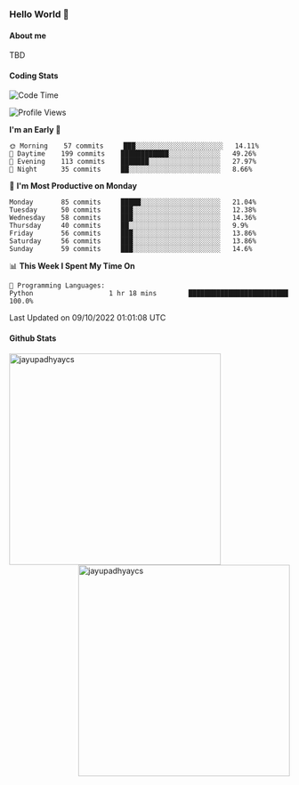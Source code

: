 ### Hello World 👋
#### About me
TBD
#### Coding Stats
<!--START_SECTION:waka-->
![Code Time](http://img.shields.io/badge/Code%20Time-214%20hrs%2028%20mins-blue)

![Profile Views](http://img.shields.io/badge/Profile%20Views-0-blue)

**I'm an Early 🐤** 

```text
🌞 Morning    57 commits     ███░░░░░░░░░░░░░░░░░░░░░░   14.11% 
🌆 Daytime    199 commits    ████████████░░░░░░░░░░░░░   49.26% 
🌃 Evening    113 commits    ███████░░░░░░░░░░░░░░░░░░   27.97% 
🌙 Night      35 commits     ██░░░░░░░░░░░░░░░░░░░░░░░   8.66%

```
📅 **I'm Most Productive on Monday** 

```text
Monday       85 commits     █████░░░░░░░░░░░░░░░░░░░░   21.04% 
Tuesday      50 commits     ███░░░░░░░░░░░░░░░░░░░░░░   12.38% 
Wednesday    58 commits     ███░░░░░░░░░░░░░░░░░░░░░░   14.36% 
Thursday     40 commits     ██░░░░░░░░░░░░░░░░░░░░░░░   9.9% 
Friday       56 commits     ███░░░░░░░░░░░░░░░░░░░░░░   13.86% 
Saturday     56 commits     ███░░░░░░░░░░░░░░░░░░░░░░   13.86% 
Sunday       59 commits     ███░░░░░░░░░░░░░░░░░░░░░░   14.6%

```


📊 **This Week I Spent My Time On** 

```text
💬 Programming Languages: 
Python                   1 hr 18 mins        █████████████████████████   100.0%

```


 Last Updated on 09/10/2022 01:01:08 UTC
<!--END_SECTION:waka-->
#### Github Stats

<p  ><img align="left" src="https://github-readme-stats.vercel.app/api/top-langs?username=jayupadhyaycs&theme=tokyonight&show_icons=true&locale=en&layout=compact" alt="jayupadhyaycs" width="380px"  /> 
<img align="right" src="https://github-readme-streak-stats.herokuapp.com/?user=jayupadhyaycs&theme=tokyonight&" alt="jayupadhyaycs" width="380px"/>
</p>




<!--
**JayUpadhyayCS/JayUpadhyayCS** is a ✨ _special_ ✨ repository because its `README.md` (this file) appears on your GitHub profile.

Here are some ideas to get you started:

- 🔭 I’m currently working on ...
- 🌱 I’m currently learning ...
- 👯 I’m looking to collaborate on ...
- 🤔 I’m looking for help with ...
- 💬 Ask me about ...
- 📫 How to reach me: ...
- 😄 Pronouns: ...
- ⚡ Fun fact: ...
-->
